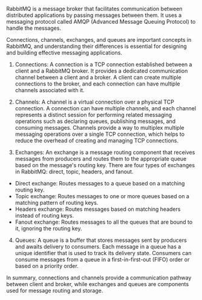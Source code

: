 RabbitMQ is a message broker that facilitates communication between distributed applications by passing messages between them. It uses a messaging protocol called AMQP (Advanced Message Queuing Protocol) to handle the messages.

Connections, channels, exchanges, and queues are important concepts in RabbitMQ, and understanding their differences is essential for designing and building effective messaging applications.

1.  Connections: A connection is a TCP connection established between a client and a RabbitMQ broker. It provides a dedicated communication channel between a client and a broker. A client can create multiple connections to the broker, and each connection can have multiple channels associated with it.
    
2.  Channels: A channel is a virtual connection over a physical TCP connection. A connection can have multiple channels, and each channel represents a distinct session for performing related messaging operations such as declaring queues, publishing messages, and consuming messages. Channels provide a way to multiplex multiple messaging operations over a single TCP connection, which helps to reduce the overhead of creating and managing TCP connections.
    
3.  Exchanges: An exchange is a message routing component that receives messages from producers and routes them to the appropriate queue based on the message's routing key. There are four types of exchanges in RabbitMQ: direct, topic, headers, and fanout.
    

-   Direct exchange: Routes messages to a queue based on a matching routing key.
-   Topic exchange: Routes messages to one or more queues based on a matching pattern of routing keys.
-   Headers exchange: Routes messages based on matching headers instead of routing keys.
-   Fanout exchange: Routes messages to all the queues that are bound to it, ignoring the routing key.

4.  Queues: A queue is a buffer that stores messages sent by producers and awaits delivery to consumers. Each message in a queue has a unique identifier that is used to track its delivery state. Consumers can consume messages from a queue in a first-in-first-out (FIFO) order or based on a priority order.

In summary, connections and channels provide a communication pathway between client and broker, while exchanges and queues are components used for message routing and storage.